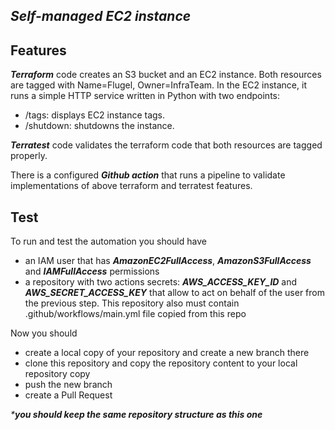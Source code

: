 ## _Self-managed EC2 instance_

## Features

_**Terraform**_ сode creates an S3 bucket and an EC2 instance. Both resources are tagged with Name=Flugel, Owner=InfraTeam. In the EC2 instance, it runs a simple HTTP service written in Python with two endpoints:
* /tags: displays EC2 instance tags.
* /shutdown: shutdowns the instance.

_**Terratest**_ code validates the terraform code that both resources are tagged properly.

There is a configured _**Github action**_ that runs a pipeline to validate implementations of above terraform and terratest features.


## Test
To run and test the automation you should have
* an IAM user that has _**AmazonEC2FullAccess**_, _**AmazonS3FullAccess**_ and _**IAMFullAccess**_ permissions
* a repository with two actions secrets: _**AWS_ACCESS_KEY_ID**_ and _**AWS_SECRET_ACCESS_KEY**_ that allow to act on behalf of the user from the previous step. This repository also must contain .github/workflows/main.yml file copied from this repo  

Now you should 
* create a local copy of your repository and create a new branch there
* clone this repository and copy the repository content to your local repository copy
* push the new branch
* create a Pull Request 

_***you should keep the same repository structure as this one**_